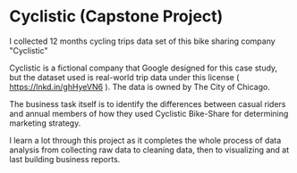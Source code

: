 # Cyclistic (Capstone Project)
I collected 12 months cycling trips data set of this bike sharing company "Cyclistic"

Cyclistic is a fictional company that Google designed for this case study,
but the dataset used is real-world trip data under this license ( https://lnkd.in/ghHyeVN6 ). The data is owned by The City of Chicago.

The business task itself is to identify the differences between casual riders and annual members of how they used Cyclistic Bike-Share for determining marketing strategy.

I learn a lot through this project as it completes the whole process of data analysis from collecting raw data to cleaning data, then to visualizing and at last building business reports.
